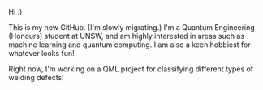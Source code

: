 Hi :)

This is my new GitHub. (I'm slowly migrating.) I'm a Quantum Engineering (Honours) student at UNSW, and am highly interested in areas such as machine learning and quantum computing. I am also a keen hobbiest for whatever looks fun!

Right now, I'm working on a QML project for classifying different types of welding defects!
